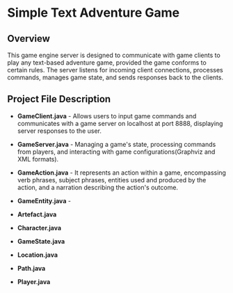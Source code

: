 # Simple Text Adventure Game

## Overview
This game engine server is designed to communicate with game clients to play any text-based adventure game, provided the game conforms to certain rules. 
The server listens for incoming client connections, processes commands, manages game state, and sends responses back to the clients.

## Project File Description  
- **GameClient.java** - Allows users to input game commands and communicates with a game server on localhost at port 8888, displaying server responses to the user.
  
- **GameServer.java** - Managing a game's state, processing commands from players, and interacting with game configurations(Graphviz  and XML formats).
  
- **GameAction.java** - It represents an action within a game, encompassing verb phrases, subject phrases, entities used and produced by the action, and a narration describing the action's outcome.
  
- **GameEntity.java** - 
- **Artefact.java**
- **Character.java**
- **GameState.java**
- **Location.java**
- **Path.java**
- **Player.java**
